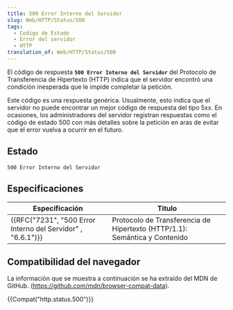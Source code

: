 ```yaml
---
title: 500 Error Interno del Servidor
slug: Web/HTTP/Status/500
tags:
  - Codigo de Estado
  - Error del servidor
  - HTTP
translation_of: Web/HTTP/Status/500
---
```

El código de respuesta **`500 Error Interno del Servidor`** del Protocolo de Transferencia de Hipertexto (HTTP) indica que el servidor encontró una condición inesperada que le impide completar la petición.

Este código es una respuesta genérica. Usualmente, esto indica que el servidor no puede encontrar un mejor código de respuesta del tipo 5xx. En ocasiones, los administradores del servidor registran respuestas como el código de estado 500 con más detalles sobre la petición en aras de evitar que el error vuelva a ocurrir en el futuro.

## Estado

```
500 Error Interno del Servidor
```

## Especificaciones

| Especificación                                                                   | Titulo                                                                     |
| -------------------------------------------------------------------------------- | -------------------------------------------------------------------------- |
| {{RFC("7231", "500 Error Interno del Servidor" , "6.6.1")}} | Protocolo de Transferencia de Hipertexto (HTTP/1.1): Semántica y Contenido |

## Compatibilidad del navegador

La información que se muestra a continuación se ha extraído del MDN de GitHub. (<https://github.com/mdn/browser-compat-data>).

{{Compat("http.status.500")}}
